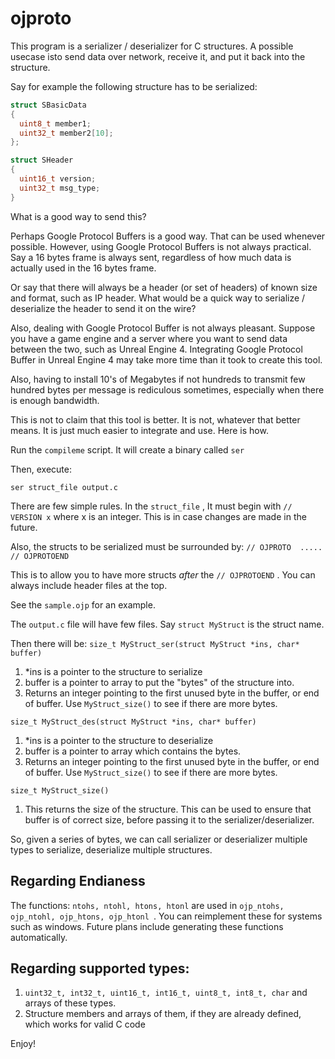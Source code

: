 # ojproto

This program is a serializer / deserializer for C structures. A possible usecase isto send data over network, receive it, and put it back into the structure.

Say for example the following structure has to be serialized:

````C
struct SBasicData
{
  uint8_t member1;
  uint32_t member2[10];
};

struct SHeader
{
  uint16_t version;
  uint32_t msg_type;
}
````

What is a good way to send this?

Perhaps Google Protocol Buffers is a good way. That can be used whenever possible. However, using Google Protocol Buffers is not always practical. Say a 16 bytes frame is always sent, regardless of how much data is actually used in the 16 bytes frame. 

Or say that there will always be a header (or set of headers) of known size and format, such as IP header. What would be a quick way to serialize / deserialize the header to send it on the wire?

Also, dealing with Google Protocol Buffer is not always pleasant. Suppose you have a game engine and a server where you want to send data between the two, such as Unreal Engine 4. Integrating Google Protocol Buffer in Unreal Engine 4 may take more time than it took to create this tool. 

Also, having to install 10's of Megabytes if not hundreds to transmit few hundred bytes per message is rediculous sometimes, especially when there is enough bandwidth. 

This is not to claim that this tool is better. It is not, whatever that better means. It is just much easier to integrate and use. Here is how.

Run the ````compileme```` script. It will create a binary called ````ser````

Then, execute:

````ser struct_file output.c````

There are few simple rules.
In the ````struct_file```` , It must begin with ````// VERSION x```` where x is an integer. This is in case changes are made in the future.

Also, the structs to be serialized must be surrounded by: ````// OJPROTO  .....  // OJPROTOEND````

This is to allow you to have more structs *after* the ````// OJPROTOEND```` . You can always include header files at the top. 

See the ````sample.ojp```` for an example.

The ````output.c```` file will have few files. Say ````struct MyStruct```` is the struct name. 

Then there will be:
````size_t MyStruct_ser(struct MyStruct *ins, char* buffer)````

1. *ins is a pointer to the structure to serialize
2. buffer is a pointer to array to put the "bytes" of the structure into.
3. Returns an integer pointing to the first unused byte in the buffer, or end of buffer. Use ````MyStruct_size()```` to see if there are more bytes.

````size_t MyStruct_des(struct MyStruct *ins, char* buffer)````

1. *ins is a pointer to the structure to deserialize
2. buffer is a pointer to array which contains the bytes.
3. Returns an integer pointing to the first unused byte in the buffer, or end of buffer. Use ````MyStruct_size()```` to see if there are more bytes.

````size_t MyStruct_size()````

1. This returns the size of the structure. This can be used to ensure that buffer is of correct size, before passing it to the serializer/deserializer.

 
 So, given a series of bytes, we can call serializer or deserializer multiple types to serialize, deserialize multiple structures. 
 
 ## Regarding Endianess
 The functions: ````ntohs, ntohl, htons, htonl```` are used in ````ojp_ntohs, ojp_ntohl, ojp_htons, ojp_htonl ````. You can reimplement these for systems such as windows. Future plans include generating these functions automatically.
 
 ## Regarding supported types:
 1. ````uint32_t, int32_t, uint16_t, int16_t, uint8_t, int8_t, char```` and arrays of these types.
 2. Structure members and arrays of them, if they are already defined, which works for valid C code
 
 Enjoy!
